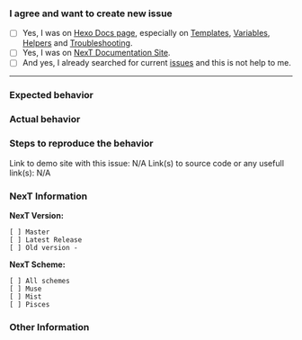 <!-- ATTENTION!
IF YOU DON'T FILL OUT THE FOLLOWING INFORMATION WE MIGHT CLOSE YOUR ISSUE WITHOUT INVESTIGATING.
如果你不填充下面的内容，我们可能会直接关闭你的 issue。

If you want to fast resolve your issue, WRITE IT IN ENGLISH, please. Not all contributors/collaborators know Chinese language and Google translate can't always give true translates on issues. Thanks!
You may delete this recomendations and use template which is placed below. 
-->

### I agree and want to create new issue <!-- (我确认我已经查看了) -->

<!-- Check all with "x" (使用 "x" 选择) -->
- [ ] Yes, I was on [Hexo Docs page](https://hexo.io/docs/), especially on [Templates](https://hexo.io/docs/templates.html), [Variables](https://hexo.io/docs/variables.html), [Helpers](https://hexo.io/docs/helpers.html) and [Troubleshooting](https://hexo.io/docs/troubleshooting.html).
- [ ] Yes, I was on [NexT Documentation Site](http://theme-next.iissnan.com/).
- [ ] And yes, I already searched for current [issues](https://github.com/iissnan/hexo-theme-next/issues?utf8=%E2%9C%93&q=is%3Aissue) and this is not help to me.

***

### Expected behavior <!-- (预期行为) -->


### Actual behavior <!-- (实际行为) -->


### Steps to reproduce the behavior <!-- (重现步骤) -->
Link to demo site with this issue: N/A
Link(s) to source code or any usefull link(s): N/A

### NexT Information

**NexT Version:**
<!-- Check one with "x" (使用 "x" 选择) -->
```
[ ] Master
[ ] Latest Release
[ ] Old version - 
```

**NexT Scheme:**
<!-- Check one with "x" (使用 "x" 选择) -->
```
[ ] All schemes
[ ] Muse
[ ] Mist
[ ] Pisces
```

### Other Information <!-- (Like Browser, System, Screenshots) -->

